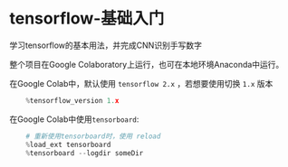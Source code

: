 # tensorflow-基础入门
学习tensorflow的基本用法，并完成CNN识别手写数字

整个项目在Google Colaboratory上运行，也可在本地环境Anaconda中运行。

在Google Colab中，默认使用 `tensorflow 2.x` ，若想要使用切换 `1.x` 版本
```python
    %tensorflow_version 1.x
```

在Google Colab中使用`tensorboard`:
```python
    # 重新使用tensorboard时，使用 reload
    %load_ext tensorboard
    %tensorboard --logdir someDir
```
